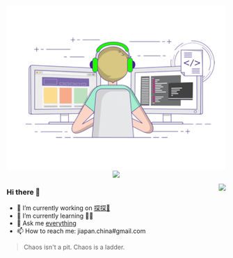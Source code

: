 <p align="center">
  <img align="center" src="https://github.com/panmax/panmax/raw/master/developer.gif"/>
<img align="center" src="https://github-profile-trophy.vercel.app/?username=panmax&title=MultipleLang,Star,Follower,Commit,Issue" style="max-width:100%;">
</p>

<img align="right" src="https://github-readme-stats.vercel.app/api?username=panmax&show_icons=true&icon_color=805AD5&text_color=718096&bg_color=ffffff&hide_title=true" />

### Hi there 👋

- 🔭 I’m currently working on [探探🦊](https://zh.wikipedia.org/wiki/%E6%8E%A2%E6%8E%A2)
- 🌱 I’m currently learning 🧘🏻
- 💬 Ask me [everything](https://github.com/Panmax/Panmax/issues)
- 📫 How to reach me: jiapan.china#gmail.com

> Chaos isn't a pit. Chaos is a ladder. 

<!--
**Panmax/Panmax** is a ✨ _special_ ✨ repository because its `README.md` (this file) appears on your GitHub profile.

Here are some ideas to get you started:

- 🔭 I’m currently working on ...
- 🌱 I’m currently learning ...
- 👯 I’m looking to collaborate on ...
- 🤔 I’m looking for help with ...
- 💬 Ask me about ...
- 📫 How to reach me: ...
- 😄 Pronouns: ...
- ⚡ Fun fact: ...
-->
